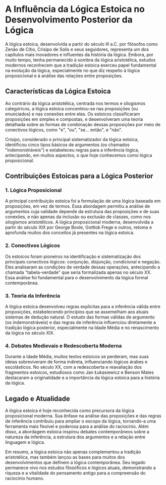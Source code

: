 # A Influência da Lógica Estoica no Desenvolvimento Posterior da Lógica

A lógica estoica, desenvolvida a partir do século III a.C. por filósofos como Zenão de Cítio, Crisipo de Solis e seus seguidores, representa um dos capítulos mais inovadores e influentes da história da lógica. Embora, por muito tempo, tenha permanecido à sombra da lógica aristotélica, estudos modernos reconhecem que a tradição estoica exerceu papel fundamental na evolução da lógica, especialmente no que diz respeito à lógica proposicional e à análise das relações entre proposições.

## Características da Lógica Estoica

Ao contrário da lógica aristotélica, centrada nos termos e silogismos categóricos, a lógica estoica concentrou-se nas proposições (ou enunciados) e nas conexões entre elas. Os estoicos classificaram proposições em simples e compostas, e desenvolveram uma teoria detalhada sobre as formas de combinação dessas proposições por meio de conectivos lógicos, como "e", "ou", "se... então", e "não".

Crisipo, considerado o principal sistematizador da lógica estoica, identificou cinco tipos básicos de argumentos (os chamados "indemonstráveis") e estabeleceu regras para a inferência lógica, antecipando, em muitos aspectos, o que hoje conhecemos como lógica proposicional.

## Contribuições Estoicas para a Lógica Posterior

### 1. **Lógica Proposicional**

A principal contribuição estoica foi a formulação de uma lógica baseada em proposições, em vez de termos. Essa abordagem permitiu a análise de argumentos cuja validade depende da estrutura das proposições e de suas conexões, e não apenas da inclusão ou exclusão de classes, como nos silogismos aristotélicos. A lógica proposicional moderna, desenvolvida a partir do século XIX por George Boole, Gottlob Frege e outros, retoma e aprofunda muitos dos conceitos já presentes na lógica estoica.

### 2. **Conectivos Lógicos**

Os estoicos foram pioneiros na identificação e sistematização dos principais conectivos lógicos: conjunção, disjunção, condicional e negação. Eles analisaram as condições de verdade dessas operações, antecipando a chamada "tabela-verdade" que seria formalizada apenas no século XX. Essa análise foi fundamental para o desenvolvimento da lógica formal contemporânea.

### 3. **Teoria da Inferência**

A lógica estoica desenvolveu regras explícitas para a inferência válida entre proposições, estabelecendo princípios que se assemelham aos atuais sistemas de dedução natural. O estudo das formas válidas de argumento (os indemonstráveis) e das regras de inferência influenciou diretamente a tradição lógica posterior, especialmente na Idade Média e no renascimento da lógica no século XIX.

### 4. **Debates Medievais e Redescoberta Moderna**

Durante a Idade Média, muitos textos estoicos se perderam, mas suas ideias sobreviveram de forma indireta, influenciando lógicos árabes e escolásticos. No século XX, com a redescoberta e reavaliação dos fragmentos estoicos, estudiosos como Jan Łukasiewicz e Benson Mates destacaram a originalidade e a importância da lógica estoica para a história da lógica.

## Legado e Atualidade

A lógica estoica é hoje reconhecida como precursora da lógica proposicional moderna. Sua ênfase na análise das proposições e das regras de inferência contribuiu para ampliar o escopo da lógica, tornando-a uma ferramenta mais flexível e poderosa para a análise do raciocínio. Além disso, a abordagem estoica inspirou debates contemporâneos sobre a natureza da inferência, a estrutura dos argumentos e a relação entre linguagem e lógica.

Em resumo, a lógica estoica não apenas complementou a tradição aristotélica, mas também lançou as bases para muitos dos desenvolvimentos que definem a lógica contemporânea. Seu legado permanece vivo nos estudos filosóficos e lógicos atuais, demonstrando a riqueza e a vitalidade do pensamento antigo para a compreensão do raciocínio humano.